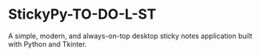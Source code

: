 # StickyPy-TO-DO-L-ST
A simple, modern, and always-on-top desktop sticky notes application built with Python and Tkinter.
